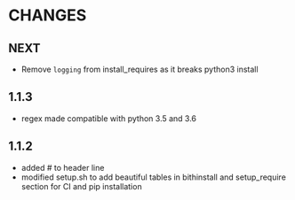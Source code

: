 # CHANGES

## NEXT

* Remove `logging` from install_requires as it breaks python3 install

## 1.1.3

* regex made compatible with python 3.5 and 3.6

## 1.1.2

* added # to header line
* modified setup.sh to add beautiful tables in bithinstall and setup_require section for CI and pip installation
